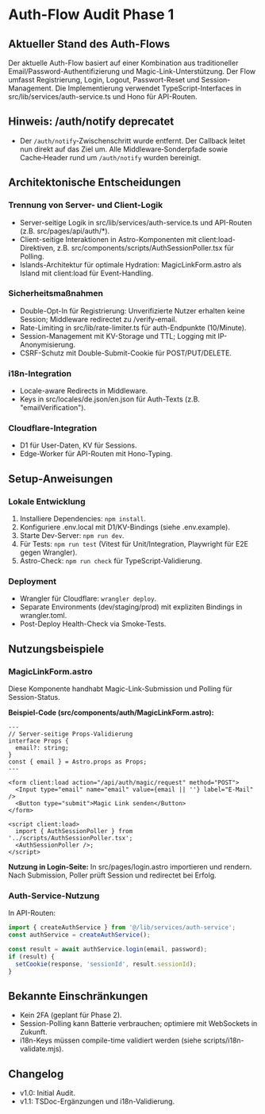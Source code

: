 # Auth-Flow Audit Phase 1

## Aktueller Stand des Auth-Flows

Der aktuelle Auth-Flow basiert auf einer Kombination aus traditioneller Email/Password-Authentifizierung und Magic-Link-Unterstützung. Der Flow umfasst Registrierung, Login, Logout, Passwort-Reset und Session-Management. Die Implementierung verwendet TypeScript-Interfaces in src/lib/services/auth-service.ts und Hono für API-Routen.

## Hinweis: /auth/notify deprecatet

- Der `/auth/notify`‑Zwischenschritt wurde entfernt. Der Callback leitet nun direkt auf das Ziel um. Alle Middleware‑Sonderpfade sowie Cache‑Header rund um `/auth/notify` wurden bereinigt.

## Architektonische Entscheidungen

### Trennung von Server- und Client-Logik
- Server-seitige Logik in src/lib/services/auth-service.ts und API-Routen (z.B. src/pages/api/auth/*).
- Client-seitige Interaktionen in Astro-Komponenten mit client:load-Direktiven, z.B. src/components/scripts/AuthSessionPoller.tsx für Polling.
- Islands-Architektur für optimale Hydration: MagicLinkForm.astro als Island mit client:load für Event-Handling.

### Sicherheitsmaßnahmen
- Double-Opt-In für Registrierung: Unverifizierte Nutzer erhalten keine Session; Middleware redirectet zu /verify-email.
- Rate-Limiting in src/lib/rate-limiter.ts für auth-Endpunkte (10/Minute).
- Session-Management mit KV-Storage und TTL; Logging mit IP-Anonymisierung.
- CSRF-Schutz mit Double-Submit-Cookie für POST/PUT/DELETE.

### i18n-Integration
- Locale-aware Redirects in Middleware.
- Keys in src/locales/de.json/en.json für Auth-Texts (z.B. "emailVerification").

### Cloudflare-Integration
- D1 für User-Daten, KV für Sessions.
- Edge-Worker für API-Routen mit Hono-Typing.

## Setup-Anweisungen

### Lokale Entwicklung
1. Installiere Dependencies: `npm install`.
2. Konfiguriere .env.local mit D1/KV-Bindings (siehe .env.example).
3. Starte Dev-Server: `npm run dev`.
4. Für Tests: `npm run test` (Vitest für Unit/Integration, Playwright für E2E gegen Wrangler).
5. Astro-Check: `npm run check` für TypeScript-Validierung.

### Deployment
- Wrangler für Cloudflare: `wrangler deploy`.
- Separate Environments (dev/staging/prod) mit expliziten Bindings in wrangler.toml.
- Post-Deploy Health-Check via Smoke-Tests.

## Nutzungsbeispiele

### MagicLinkForm.astro
Diese Komponente handhabt Magic-Link-Submission und Polling für Session-Status.

**Beispiel-Code (src/components/auth/MagicLinkForm.astro):**
```astro
---
// Server-seitige Props-Validierung
interface Props {
  email?: string;
}
const { email } = Astro.props as Props;
---

<form client:load action="/api/auth/magic/request" method="POST">
  <Input type="email" name="email" value={email || ''} label="E-Mail" />
  <Button type="submit">Magic Link senden</Button>
</form>

<script client:load>
  import { AuthSessionPoller } from '../scripts/AuthSessionPoller.tsx';
  <AuthSessionPoller />;
</script>
```

**Nutzung in Login-Seite:**
In src/pages/login.astro importieren und rendern. Nach Submission, Poller prüft Session und redirectet bei Erfolg.

### Auth-Service-Nutzung
In API-Routen:
```ts
import { createAuthService } from '@/lib/services/auth-service';
const authService = createAuthService();

const result = await authService.login(email, password);
if (result) {
  setCookie(response, 'sessionId', result.sessionId);
}
```

## Bekannte Einschränkungen
- Kein 2FA (geplant für Phase 2).
- Session-Polling kann Batterie verbrauchen; optimiere mit WebSockets in Zukunft.
- i18n-Keys müssen compile-time validiert werden (siehe scripts/i18n-validate.mjs).

## Changelog
- v1.0: Initial Audit.
- v1.1: TSDoc-Ergänzungen und i18n-Validierung.